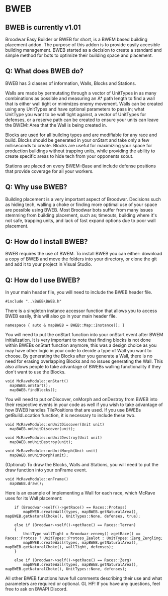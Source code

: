 # BWEB
## BWEB is currently v1.01
Broodwar Easy Builder or BWEB for short, is a BWEM based building placement addon. The purpose of this addon is to provide easily accesible building management. BWEB started as a decision to create a standard and simple method for bots to optimize their building space and placement.

## Q: What does BWEB do?
BWEB has 3 classes of information, Walls, Blocks and Stations.

Walls are made by permutating through a vector of UnitTypes in as many combinations as possible and measuring an A* path length to find a wall that is either wall tight or minimizes enemy movement. Walls can be created using any UnitTypes and have optional parameters to pass in; what UnitType you want to be wall tight against, a vector of UnitTypes for defenses, or a reserve path can be created to ensure your units can leave the BWEM::Area that the Wall is being created in.

Blocks are used for all building types and are modifiable for any race and build. Blocks should be generated in your onStart and take only a few milliseconds to create. Blocks are useful for maximizing your space for production buildings without trapping units, while providing the ability to create specific areas to hide tech from your opponents scout.

Stations are placed on every BWEM::Base and include defense positions that provide coverage for all your workers.

## Q: Why use BWEB?
Building placement is a very important aspect of Broodwar. Decisions such as hiding tech, walling a choke or finding more optimal use of your space are possible using BWEB. Most Broodwar bots suffer from many issues stemming from building placement, such as; timeouts, building where it's not safe, trapping units, and lack of fast expand options due to poor wall placement.

## Q: How do I install BWEB?
BWEB requires the use of BWEM. To install BWEB you can either: download a copy of BWEB and move the folders into your directory, or clone the git and add it to your project in Visual Studio.

## Q: How do I use BWEB?

In your main header file, you will need to include the BWEB header file.

```
#include "..\BWEB\BWEB.h"
```

There is a singleton instance accessor function that allows you to access BWEB easily, this will also go in your main header file.

```
namespace { auto & mapBWEB = BWEB::Map::Instance(); }

```

You will need to put the onStart function into your onStart event after BWEM initialization. It is very important to note that finding blocks is not done within BWEBs onStart function anymore, this was a design choice as you may have other logic in your code to decide a type of Wall you want to choose. By generating the Blocks after you generate a Wall, there is no need for erasing overlapping Blocks and no issues generating the Wall. This also allows people to take advantage of BWEBs walling functionality if they don't want to use the Blocks.

``` 
void McRaveModule::onStart()
  mapBWEB.onStart();
  mapBWEB.findBlocks();
```
You will need to put onDiscover, onMorph and onDestroy from BWEB into their respective events in your code as well if you wish to take advantage of how BWEB handles TilePositions that are used. If you use BWEBs getBuildLocation function, it is necessary to include these two.

``` 
void McRaveModule::onUnitDiscover(Unit unit)
  mapBWEB.onUnitDiscover(unit);

void McRaveModule::onUnitDestroy(Unit unit)
  mapBWEB.onUnitDestroy(unit);

void McRaveModule::onUnitMorph(Unit unit)
  mapBWEB.onUnitMorph(unit);

```

(Optional) To draw the Blocks, Walls and Stations, you will need to put the draw function into your onFrame event.

```
void McRaveModule::onFrame()
  mapBWEB.draw();
```

Here is an example of implementing a Wall for each race, which McRave uses for its Wall placement:

```
	if (Broodwar->self()->getRace() == Races::Protoss)	
		mapBWEB.createWall(types, mapBWEB.getNaturalArea(), mapBWEB.getNaturalChoke(), UnitTypes::None, defenses, true);	

	else if (Broodwar->self()->getRace() == Races::Terran)
	{
		UnitType wallTight = Broodwar->enemy()->getRace() == Races::Protoss ? UnitTypes::Protoss_Zealot : UnitTypes::Zerg_Zergling;
		mapBWEB.createWall(types, mapBWEB.getNaturalArea(), mapBWEB.getNaturalChoke(), wallTight, defenses);
	}

	else if (Broodwar->self()->getRace() == Races::Zerg)	
		mapBWEB.createWall(types, mapBWEB.getNaturalArea(), mapBWEB.getNaturalChoke(), UnitTypes::None, defenses);
```

All other BWEB functions have full comments describing their use and what parameters are required or optional. GL HF!
If you have any questions, feel free to ask on BWAPI Discord.
